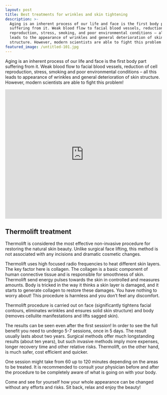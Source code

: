 ```yaml
---
layout: post
title: Best treatments for wrinkles and skin tightening
description: >-
  Aging is an inherent process of our life and face is the first body part
  suffering from it. Weak blood flow to facial blood vessels, reduction of cell
  reproduction, stress, smoking, and poor environmental conditions – all this
  leads to the appearance of wrinkles and general deterioration of skin
  structure. However, modern scientists are able to fight this problem!
featured_image: /untitled-101.jpg
---
```


Aging is an inherent process of our life and face is the first body part suffering from it. Weak blood flow to facial blood vessels, reduction of cell reproduction, stress, smoking and poor environmental conditions – all this leads to appearance of wrinkles and general deterioration of skin structure. However, modern scientists are able to fight this problem! &nbsp; &nbsp;

<div class="cms-embed" data-cms-embed="PGlmcmFtZSB3aWR0aD0iMTAwJSIgaGVpZ2h0PSI0MTUiIHNyYz0iaHR0cHM6Ly93d3cueW91dHViZS5jb20vZW1iZWQvWTc0bXR0ZFhGMUkiIGZyYW1lYm9yZGVyPSIwIiBhbGxvdz0iYXV0b3BsYXk7IGVuY3J5cHRlZC1tZWRpYSIgYWxsb3dmdWxsc2NyZWVuPjwvaWZyYW1lPgo="><iframe width="100%" height="415" src="https://www.youtube.com/embed/Y74mttdXF1I" frameborder="0" allow="autoplay; encrypted-media" allowfullscreen=""></iframe></div>

## Thermolift treatment&nbsp;

Thermolift is considered the most effective non-invasive procedure for restoring the natural skin beauty. Unlike surgical face lifting, this method is not associated with any incisions and dramatic cosmetic changes.&nbsp;

Thermolift uses high focused radio frequencies to heat different skin layers. The key factor here is collagen. The collagen is a basic component of human connective tissue and is responsible for smoothness of skin. Thermolift send energy pulses towards the skin in controlled and measures amounts. Body is tricked in the way it thinks a skin layer is damaged, and it starts to generate collagen to restore these damages. You have nothing to worry about! This procedure is harmless and you don’t feel any discomfort.

Thermolift procedure is carried out on face (significantly tightens facial contours, eliminates wrinkles and ensures solid skin structure) and body (removes cellulite manifestations and lifts sagged skin). &nbsp; &nbsp; &nbsp;&nbsp;

The results can be seen even after the first session! In order to see the full benefit you need to undergo 5-7 sessions, once in 5 days. The result usually lasts about two years. Surgical methods offer much longstanding results (about ten years), but such invasive methods imply more expenses, longer recovery time and other relative risks. Thermolift, on the other hand, is much safer, cost efficient and quicker.

One session might take from 60 up to 120 minutes depending on the areas to be treated. It is recommended to consult your physician before and after the procedure to be completely aware of what is going on with your body.

Come and see for yourself how your whole appearance can be changed without any efforts and risks. Sit back, relax and enjoy the beauty!